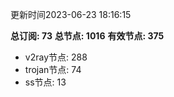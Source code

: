 更新时间2023-06-23 18:16:15

**总订阅: 73**
**总节点: 1016**
**有效节点: 375**
- v2ray节点: 288
- trojan节点: 74
- ss节点: 13
